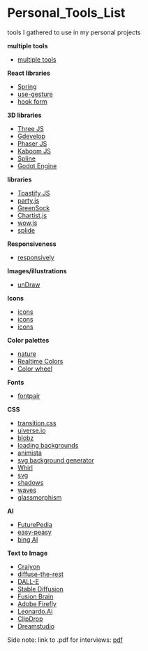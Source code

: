 # Personal_Tools_List
tools I gathered to use in my personal projects

<b> multiple tools  </b>

- <a href="https://omatsuri.app/" target="_blank"> multiple tools </a>

<b> React libraries  </b>

- <a href="https://react-spring.dev/" target="_blank"> Spring </a>
- <a href="https://use-gesture.netlify.app/" target="_blank"> use-gesture </a>
- <a href="https://react-hook-form.com/" target="_blank"> hook form </a>

<b> 3D libraries  </b>

- <a href="https://threejs.org/" target="_blank"> Three JS </a>
- <a href="https://gdevelop.io/" target="_blank"> Gdevelop </a>
- <a href="https://phaser.io/" target="_blank"> Phaser JS </a>
- <a href="https://kaboomjs.com/" target="_blank"> Kaboom JS </a>
- <a href="https://spline.design/" target="_blank"> Spline </a>
- <a href="https://godotengine.org/" target="_blank"> Godot Engine </a>

<b> libraries  </b>

- <a href="https://apvarun.github.io/toastify-js/" target="_blank"> Toastify JS </a>
- <a href="https://party.js.org/" target="_blank"> party.js </a>
- <a href="https://greensock.com/" target="_blank"> GreenSock </a>
- <a href="https://gionkunz.github.io/chartist-js/" target="_blank"> Chartist.js </a>
- <a href="https://wowjs.uk/" target="_blank"> wow.js </a>
- <a href="https://splidejs.com/" target="_blank"> splide </a>

<b> Responsiveness  </b>

- <a href="https://responsively.app/" target="_blank"> responsively </a>

<b> Images/illustrations </b>

- <a href="https://undraw.co/illustrations" target="_blank"> unDraw </a>

<b> Icons </b>

- <a href="https://iconify.design/" target="_blank"> icons </a>
- <a href="https://www.toools.design/free-open-source-icon-libraries" target="_blank"> icons </a>
- <a href="https://lordicon.com/icons" target="_blank"> icons </a>

<b> Color palettes </b>

- <a href="https://colorpalettes.earth/" target="_blank"> nature </a>
- <a href="https://realtimecolors.com/?colors=000000-ffffff-8fb3ff-ebf1ff-d41d6d" target="_blank"> Realtime Colors </a>
- <a href="https://www.canva.com/colors/color-wheel/" target="_blank"> Color wheel </a>


<b> Fonts </b>

- <a href="https://www.fontpair.co/" target="_blank"> fontpair </a>

<b> CSS </b>

- <a href="https://www.transition.style/#in:wipe:cinematic" target="_blank"> transition.css </a>
- <a href="https://uiverse.io/" target="_blank"> uiverse.io </a>
- <a href="https://toruskit.com/tools/blobz/" target="_blank"> blobz </a>
- <a href="https://loading.io/background" target="_blank"> loading backgrounds </a>
- <a href="https://animista.net/" target="_blank"> animista </a>
- <a href="https://bgjar.com/" target="_blank"> svg background generator </a>
- <a href="https://whirl.netlify.app/" target="_blank"> Whirl </a>
- <a href="https://app.haikei.app/" target="_blank"> svg </a>
- <a href="https://box-shadow.dev/" target="_blank"> shadows </a>
- <a href="https://getwaves.io/" target="_blank"> waves </a>
- <a href="https://hype4.academy/tools/glassmorphism-generator" target="_blank"> glassmorphism </a>

<b> AI </b>

- <a href="https://www.futurepedia.io/" target="_blank"> FuturePedia </a>
- <a href="https://easy-peasy.ai/"> easy-peasy </a>
- <a href="https://www.bing.com/create"> bing AI </a>

<b> Text to Image </b>

- <a href="https://www.craiyon.com/" target="_blank"> Craiyon </a>
- <a href="https://huggingface.co/spaces/huggingface-projects/diffuse-the-rest"> diffuse-the-rest </a>
- <a href="https://labs.openai.com/"> DALL-E </a>
- <a href="https://stablediffusionweb.com/#demo"> Stable Diffusion </a>
- <a href="https://editor.fusionbrain.ai/"> Fusion Brain </a>
- <a href="https://firefly.adobe.com/inspire/images"> Adobe Firefly </a>
- <a href="https://app.leonardo.ai/"> Leonardo.Ai </a>
- <a href="https://clipdrop.co"> ClipDrop </a>
- <a href="https://beta.dreamstudio.ai/generate"> Dreamstudio </a>

Side note: link to .pdf for interviews: <a href="https://drive.google.com/file/d/1Gq9eHH1-fFSvhamiNuzJVpiALFSQIZg8/view" target="_blank"> pdf </a>
